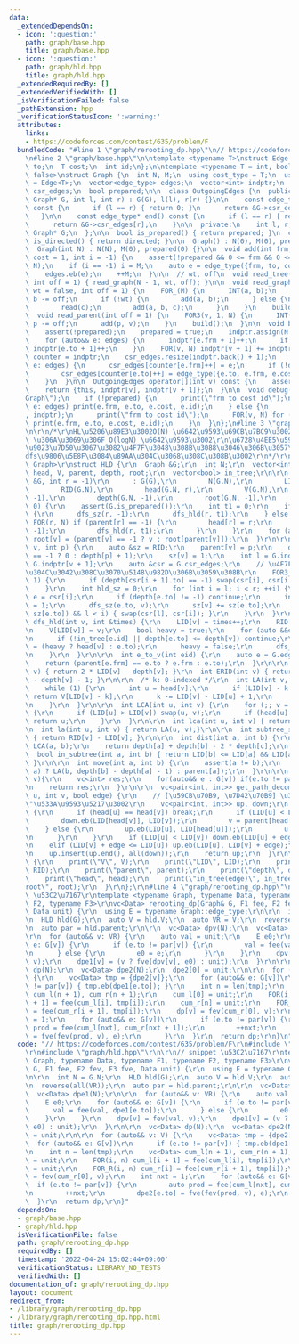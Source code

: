 ```yaml
---
data:
  _extendedDependsOn:
  - icon: ':question:'
    path: graph/base.hpp
    title: graph/base.hpp
  - icon: ':question:'
    path: graph/hld.hpp
    title: graph/hld.hpp
  _extendedRequiredBy: []
  _extendedVerifiedWith: []
  _isVerificationFailed: false
  _pathExtension: hpp
  _verificationStatusIcon: ':warning:'
  attributes:
    links:
    - https://codeforces.com/contest/635/problem/F
  bundledCode: "#line 1 \"graph/rerooting_dp.hpp\"\n// https://codeforces.com/contest/635/problem/F\r\
    \n#line 2 \"graph/base.hpp\"\n\ntemplate <typename T>\nstruct Edge {\n  int frm,\
    \ to;\n  T cost;\n  int id;\n};\n\ntemplate <typename T = int, bool directed =\
    \ false>\nstruct Graph {\n  int N, M;\n  using cost_type = T;\n  using edge_type\
    \ = Edge<T>;\n  vector<edge_type> edges;\n  vector<int> indptr;\n  vector<edge_type>\
    \ csr_edges;\n  bool prepared;\n\n  class OutgoingEdges {\n  public:\n    OutgoingEdges(const\
    \ Graph* G, int l, int r) : G(G), l(l), r(r) {}\n\n    const edge_type* begin()\
    \ const {\n      if (l == r) { return 0; }\n      return &G->csr_edges[l];\n \
    \   }\n\n    const edge_type* end() const {\n      if (l == r) { return 0; }\n\
    \      return &G->csr_edges[r];\n    }\n\n  private:\n    int l, r;\n    const\
    \ Graph* G;\n  };\n\n  bool is_prepared() { return prepared; }\n  constexpr bool\
    \ is_directed() { return directed; }\n\n  Graph() : N(0), M(0), prepared(0) {}\n\
    \  Graph(int N) : N(N), M(0), prepared(0) {}\n\n  void add(int frm, int to, T\
    \ cost = 1, int i = -1) {\n    assert(!prepared && 0 <= frm && 0 <= to && to <\
    \ N);\n    if (i == -1) i = M;\n    auto e = edge_type({frm, to, cost, i});\n\
    \    edges.eb(e);\n    ++M;\n  }\n\n  // wt, off\n  void read_tree(bool wt = false,\
    \ int off = 1) { read_graph(N - 1, wt, off); }\n\n  void read_graph(int M, bool\
    \ wt = false, int off = 1) {\n    FOR_(M) {\n      INT(a, b);\n      a -= off,\
    \ b -= off;\n      if (!wt) {\n        add(a, b);\n      } else {\n        T c;\n\
    \        read(c);\n        add(a, b, c);\n      }\n    }\n    build();\n  }\n\n\
    \  void read_parent(int off = 1) {\n    FOR3(v, 1, N) {\n      INT(p);\n     \
    \ p -= off;\n      add(p, v);\n    }\n    build();\n  }\n\n  void build() {\n\
    \    assert(!prepared);\n    prepared = true;\n    indptr.assign(N + 1, 0);\n\
    \    for (auto&& e: edges) {\n      indptr[e.frm + 1]++;\n      if (!directed)\
    \ indptr[e.to + 1]++;\n    }\n    FOR(v, N) indptr[v + 1] += indptr[v];\n    auto\
    \ counter = indptr;\n    csr_edges.resize(indptr.back() + 1);\n    for (auto&&\
    \ e: edges) {\n      csr_edges[counter[e.frm]++] = e;\n      if (!directed)\n\
    \        csr_edges[counter[e.to]++] = edge_type({e.to, e.frm, e.cost, e.id});\n\
    \    }\n  }\n\n  OutgoingEdges operator[](int v) const {\n    assert(prepared);\n\
    \    return {this, indptr[v], indptr[v + 1]};\n  }\n\n  void debug() {\n    print(\"\
    Graph\");\n    if (!prepared) {\n      print(\"frm to cost id\");\n      for (auto&&\
    \ e: edges) print(e.frm, e.to, e.cost, e.id);\n    } else {\n      print(\"indptr\"\
    , indptr);\n      print(\"frm to cost id\");\n      FOR(v, N) for (auto&& e: (*this)[v])\
    \ print(e.frm, e.to, e.cost, e.id);\n    }\n  }\n};\n#line 3 \"graph/hld.hpp\"\
    \n\r\n/*\r\nHL\u5206\u89E3\u3002O(N) \u6642\u9593\u69CB\u7BC9\u3002\r\nLCA, LA\
    \ \u306A\u3069\u306F O(logN) \u6642\u9593\u3002\r\n\u6728\u4EE5\u5916\u3001\u975E\
    \u9023\u7D50\u3067\u3082\u4F7F\u3048\u308B\u3088\u3046\u306B\u3057\u305F\u3002\
    dfs\u9806\u5E8F\u3084\u89AA\u304C\u3068\u308C\u308B\u3002\r\n*/\r\ntemplate <typename\
    \ Graph>\r\nstruct HLD {\r\n  Graph &G;\r\n  int N;\r\n  vector<int> LID, RID,\
    \ head, V, parent, depth, root;\r\n  vector<bool> in_tree;\r\n\r\n  HLD(Graph\
    \ &G, int r = -1)\r\n      : G(G),\r\n        N(G.N),\r\n        LID(G.N),\r\n\
    \        RID(G.N),\r\n        head(G.N, r),\r\n        V(G.N),\r\n        parent(G.N,\
    \ -1),\r\n        depth(G.N, -1),\r\n        root(G.N, -1),\r\n        in_tree(G.M,\
    \ 0) {\r\n    assert(G.is_prepared());\r\n    int t1 = 0;\r\n    if (r != -1)\
    \ {\r\n      dfs_sz(r, -1);\r\n      dfs_hld(r, t1);\r\n    } else {\r\n     \
    \ FOR(r, N) if (parent[r] == -1) {\r\n        head[r] = r;\r\n        dfs_sz(r,\
    \ -1);\r\n        dfs_hld(r, t1);\r\n      }\r\n    }\r\n    for (auto &&v: V)\
    \ root[v] = (parent[v] == -1 ? v : root[parent[v]]);\r\n  }\r\n\r\n  void dfs_sz(int\
    \ v, int p) {\r\n    auto &sz = RID;\r\n    parent[v] = p;\r\n    depth[v] = (p\
    \ == -1 ? 0 : depth[p] + 1);\r\n    sz[v] = 1;\r\n    int l = G.indptr[v], r =\
    \ G.indptr[v + 1];\r\n    auto &csr = G.csr_edges;\r\n    // \u4F7F\u3046\u8FBA\
    \u304C\u3042\u308C\u3070\u5148\u982D\u306B\u3059\u308B\r\n    FOR3_R(i, l, r -\
    \ 1) {\r\n      if (depth[csr[i + 1].to] == -1) swap(csr[i], csr[i + 1]);\r\n\
    \    }\r\n    int hld_sz = 0;\r\n    for (int i = l; i < r; ++i) {\r\n      auto\
    \ e = csr[i];\r\n      if (depth[e.to] != -1) continue;\r\n      in_tree[e.id]\
    \ = 1;\r\n      dfs_sz(e.to, v);\r\n      sz[v] += sz[e.to];\r\n      if (chmax(hld_sz,\
    \ sz[e.to]) && l < i) { swap(csr[l], csr[i]); }\r\n    }\r\n  }\r\n\r\n  void\
    \ dfs_hld(int v, int &times) {\r\n    LID[v] = times++;\r\n    RID[v] += LID[v];\r\
    \n    V[LID[v]] = v;\r\n    bool heavy = true;\r\n    for (auto &&e: G[v]) {\r\
    \n      if (!in_tree[e.id] || depth[e.to] <= depth[v]) continue;\r\n      head[e.to]\
    \ = (heavy ? head[v] : e.to);\r\n      heavy = false;\r\n      dfs_hld(e.to, times);\r\
    \n    }\r\n  }\r\n\r\n  int e_to_v(int eid) {\r\n    auto e = G.edges[eid];\r\n\
    \    return (parent[e.frm] == e.to ? e.frm : e.to);\r\n  }\r\n\r\n  int ELID(int\
    \ v) { return 2 * LID[v] - depth[v]; }\r\n  int ERID(int v) { return 2 * RID[v]\
    \ - depth[v] - 1; }\r\n\r\n  /* k: 0-indexed */\r\n  int LA(int v, int k) {\r\n\
    \    while (1) {\r\n      int u = head[v];\r\n      if (LID[v] - k >= LID[u])\
    \ return V[LID[v] - k];\r\n      k -= LID[v] - LID[u] + 1;\r\n      v = parent[u];\r\
    \n    }\r\n  }\r\n\r\n  int LCA(int u, int v) {\r\n    for (;; v = parent[head[v]])\
    \ {\r\n      if (LID[u] > LID[v]) swap(u, v);\r\n      if (head[u] == head[v])\
    \ return u;\r\n    }\r\n  }\r\n\r\n  int lca(int u, int v) { return LCA(u, v);}\r\
    \n  int la(int u, int v) { return LA(u, v);}\r\n\r\n  int subtree_size(int v)\
    \ { return RID[v] - LID[v]; }\r\n\r\n  int dist(int a, int b) {\r\n    int c =\
    \ LCA(a, b);\r\n    return depth[a] + depth[b] - 2 * depth[c];\r\n  }\r\n\r\n\
    \  bool in_subtree(int a, int b) { return LID[b] <= LID[a] && LID[a] < RID[b];\
    \ }\r\n\r\n  int move(int a, int b) {\r\n    assert(a != b);\r\n    return (in_subtree(b,\
    \ a) ? LA(b, depth[b] - depth[a] - 1) : parent[a]);\r\n  }\r\n\r\n  vc<int> collect_child(int\
    \ v){\r\n    vc<int> res;\r\n    for(auto&& e : G[v]) if(e.to != parent[v]) res.eb(e.to);\r\
    \n    return res;\r\n  }\r\n\r\n  vc<pair<int, int>> get_path_decomposition(int\
    \ u, int v, bool edge) {\r\n    // [\u59CB\u70B9, \u7D42\u70B9] \u306E\"\u9589\
    \"\u533A\u9593\u5217\u3002\r\n    vc<pair<int, int>> up, down;\r\n    while (1)\
    \ {\r\n      if (head[u] == head[v]) break;\r\n      if (LID[u] < LID[v]) {\r\n\
    \        down.eb(LID[head[v]], LID[v]);\r\n        v = parent[head[v]];\r\n  \
    \    } else {\r\n        up.eb(LID[u], LID[head[u]]);\r\n        u = parent[head[u]];\r\
    \n      }\r\n    }\r\n    if (LID[u] < LID[v]) down.eb(LID[u] + edge, LID[v]);\r\
    \n    elif (LID[v] + edge <= LID[u]) up.eb(LID[u], LID[v] + edge);\r\n    reverse(all(down));\r\
    \n    up.insert(up.end(), all(down));\r\n    return up;\r\n  }\r\n\r\n  void debug()\
    \ {\r\n    print(\"V\", V);\r\n    print(\"LID\", LID);\r\n    print(\"RID\",\
    \ RID);\r\n    print(\"parent\", parent);\r\n    print(\"depth\", depth);\r\n\
    \    print(\"head\", head);\r\n    print(\"in_tree(edge)\", in_tree);\r\n    print(\"\
    root\", root);\r\n  }\r\n};\r\n#line 4 \"graph/rerooting_dp.hpp\"\n\r\n// snippet\
    \ \u53C2\u7167\r\ntemplate <typename Graph, typename Data, typename F1, typename\
    \ F2, typename F3>\r\nvc<Data> rerooting_dp(Graph& G, F1 fee, F2 fev, F3 fve,\
    \ Data unit) {\r\n  using E = typename Graph::edge_type;\r\n\r\n  int N = G.N;\r\
    \n  HLD hld(G);\r\n  auto V = hld.V;\r\n  auto VR = V;\r\n  reverse(all(VR));\r\
    \n  auto par = hld.parent;\r\n\r\n  vc<Data> dpv(N);\r\n  vc<Data> dpe1(N);\r\n\
    \r\n  for (auto&& v: VR) {\r\n    auto val = unit;\r\n    E e0;\r\n    for (auto&&\
    \ e: G[v]) {\r\n      if (e.to != par[v]) {\r\n        val = fee(val, dpe1[e.to]);\r\
    \n      } else {\r\n        e0 = e;\r\n      }\r\n    }\r\n    dpv[v] = fev(val,\
    \ v);\r\n    dpe1[v] = (v ? fve(dpv[v], e0) : unit);\r\n  }\r\n\r\n  vc<Data>\
    \ dp(N);\r\n  vc<Data> dpe2(N);\r\n  dpe2[0] = unit;\r\n\r\n  for (auto&& v: V)\
    \ {\r\n    vc<Data> tmp = {dpe2[v]};\r\n    for (auto&& e: G[v])\r\n      if (e.to\
    \ != par[v]) { tmp.eb(dpe1[e.to]); }\r\n    int n = len(tmp);\r\n    vc<Data>\
    \ cum_l(n + 1), cum_r(n + 1);\r\n    cum_l[0] = unit;\r\n    FOR(i, n) cum_l[i\
    \ + 1] = fee(cum_l[i], tmp[i]);\r\n    cum_r[n] = unit;\r\n    FOR_R(i, n) cum_r[i]\
    \ = fee(cum_r[i + 1], tmp[i]);\r\n    dp[v] = fev(cum_r[0], v);\r\n    int nxt\
    \ = 1;\r\n    for (auto&& e: G[v])\r\n      if (e.to != par[v]) {\r\n        auto\
    \ prod = fee(cum_l[nxt], cum_r[nxt + 1]);\r\n        ++nxt;\r\n        dpe2[e.to]\
    \ = fve(fev(prod, v), e);\r\n      }\r\n  }\r\n  return dp;\r\n}\n"
  code: "// https://codeforces.com/contest/635/problem/F\r\n#include \"graph/base.hpp\"\
    \r\n#include \"graph/hld.hpp\"\r\n\r\n// snippet \u53C2\u7167\r\ntemplate <typename\
    \ Graph, typename Data, typename F1, typename F2, typename F3>\r\nvc<Data> rerooting_dp(Graph&\
    \ G, F1 fee, F2 fev, F3 fve, Data unit) {\r\n  using E = typename Graph::edge_type;\r\
    \n\r\n  int N = G.N;\r\n  HLD hld(G);\r\n  auto V = hld.V;\r\n  auto VR = V;\r\
    \n  reverse(all(VR));\r\n  auto par = hld.parent;\r\n\r\n  vc<Data> dpv(N);\r\n\
    \  vc<Data> dpe1(N);\r\n\r\n  for (auto&& v: VR) {\r\n    auto val = unit;\r\n\
    \    E e0;\r\n    for (auto&& e: G[v]) {\r\n      if (e.to != par[v]) {\r\n  \
    \      val = fee(val, dpe1[e.to]);\r\n      } else {\r\n        e0 = e;\r\n  \
    \    }\r\n    }\r\n    dpv[v] = fev(val, v);\r\n    dpe1[v] = (v ? fve(dpv[v],\
    \ e0) : unit);\r\n  }\r\n\r\n  vc<Data> dp(N);\r\n  vc<Data> dpe2(N);\r\n  dpe2[0]\
    \ = unit;\r\n\r\n  for (auto&& v: V) {\r\n    vc<Data> tmp = {dpe2[v]};\r\n  \
    \  for (auto&& e: G[v])\r\n      if (e.to != par[v]) { tmp.eb(dpe1[e.to]); }\r\
    \n    int n = len(tmp);\r\n    vc<Data> cum_l(n + 1), cum_r(n + 1);\r\n    cum_l[0]\
    \ = unit;\r\n    FOR(i, n) cum_l[i + 1] = fee(cum_l[i], tmp[i]);\r\n    cum_r[n]\
    \ = unit;\r\n    FOR_R(i, n) cum_r[i] = fee(cum_r[i + 1], tmp[i]);\r\n    dp[v]\
    \ = fev(cum_r[0], v);\r\n    int nxt = 1;\r\n    for (auto&& e: G[v])\r\n    \
    \  if (e.to != par[v]) {\r\n        auto prod = fee(cum_l[nxt], cum_r[nxt + 1]);\r\
    \n        ++nxt;\r\n        dpe2[e.to] = fve(fev(prod, v), e);\r\n      }\r\n\
    \  }\r\n  return dp;\r\n}"
  dependsOn:
  - graph/base.hpp
  - graph/hld.hpp
  isVerificationFile: false
  path: graph/rerooting_dp.hpp
  requiredBy: []
  timestamp: '2022-04-24 15:02:44+09:00'
  verificationStatus: LIBRARY_NO_TESTS
  verifiedWith: []
documentation_of: graph/rerooting_dp.hpp
layout: document
redirect_from:
- /library/graph/rerooting_dp.hpp
- /library/graph/rerooting_dp.hpp.html
title: graph/rerooting_dp.hpp
---
```

